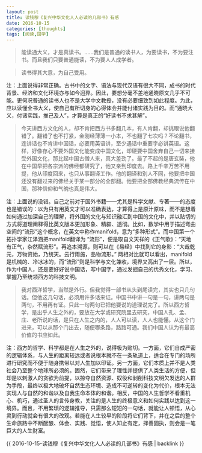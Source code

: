 ```yaml
---
layout: post
title: 读钱穆《复兴中华文化人人必读的几部书》有感
date: 2016-10-15
categories: [thoughts]
tags: [阅读,国学]
---
```


> 能读通大义，才是真读书。......我们是普通的读书人，为要读书，不为要注书。而且我们只要普通能读，不为要人人成学者。

> 读书得其大意，为自己受用。

注：上面说得非常正确。古书中的文字、语法与现代汉语有很大不同，成书的时代背景、经济和文化环境亦与如今迥异。因此，要想分毫不差地通晓原文几乎不可能。更何况普通的读书人也不是大学中文教授，没有必要细致到如此程度。为此，应以读懂全书大义，使自己有所切身的心得体会并能付诸实践为目的。而“通晓大义，付诸实践，推己及人”，才算是真正的“好读书不求甚解”。

> 今天讲西方文化的人，却不肯把西方书多翻几本，有人肯翻，却挑眼说他翻错了。翻错了也不打紧，金刚经薄薄一小本，不也翻了七次吗？不论翻书，连讲话也不肯讲中国话，必要用英语讲，至少遇话中重要字必讲英语。这样，好像存心不要外国文化能变成中国文化，却硬要中国舍弃自己一切来接受外国文化，那比起中国古僧人来，真大差劲了。最了不起的是唐玄奘，他在中国早把各宗派的佛经都研究了，他又亲到印度去。路上千辛万苦不用提，他从印度回来，也只从事翻译工作。他的翻译和别人不同，他要把中国还没有翻过来的佛经关于某一部分的全部翻。他要把全部佛教经典流传在中国，那种信仰和气魄也真是伟大。

注：上面说的没错。自己之前对于国外书籍——尤其是科学文献、专著——的态度也是错误的：以为只有用英文才可以准确表达，才算得上是原汁原味，而不是想着如何通过加深自己的理解，将外国的文化与知识融汇到中国的文化中，并以贴切的方式将道理阐释得比英文版本更加形象、精辟、透彻。比如，数学中用于描述弯曲空间的“流形”这个概念，在英文中称作manifold，意为“多种形式”。而中国第一个拓扑学家江泽涵把manifold翻译为 “流形”，便是取自文天祥的《正气歌》：“天地有正气，杂然赋流形”。再追本溯源，则可以在《易经》中找到它的身影：“大哉乾元，万物资始，乃统天。云行雨施，品物流形。” 两相对比就可以看出，manifold是机械的、冷冰冰的，而“流形”则是科学与文化兼收，境界又高出了一层。所以，作为中国人，还是要好好说中国话，写中国字，通过发掘自己的优秀文化，学习、掌握乃至统领西方的科技文明。

> 我对西洋哲学，当然是外行。但我觉得一部书从头到尾读完，其实也只几句话。但他这几句话，必须用许多话来证。中国书中讲一句是一句，讲两句是两句，不用再有证。只此一句两句已把他要说的道理说完了。所以西方哲学，是出乎人生之外的，要放在大学或研究院里去研究，中国人孔、孟、庄、老所说的话，是只在人生之内的，人人可以读，人人也能懂。从这个门进来，可以从那个门出去，随便哪条路，路路可通。我们中国人认为有最高价值的书应如此。

注：西方的哲学、科学都是在人生之外的，说得极为贴切。一方面，它们自成严密的逻辑体系，与人生的距离较远或者说根本就不在一条轨道上，适合在专门的场所进行研究而不便于随身携带以对人生加以印证。另一方面，它们本质上并不是人类社会乃至整个地球所必须的。固然，它们带来了理性并提供了人类生活的方便，但却是以刺激人的贪欲为前提，以掠夺自然资源、奴役和剥削科技文明欠发达的人群为手段，最终以极大地破坏自然生态环境、造成不可逆转的变化为代价，根本无法实现人与自然的和谐以及自我生命本体的和谐。相反，中国的人生哲学不看重机心、机巧，通过圣人的言传身教，关注的是人生的终极意义和如何实践以达到这一境界。而且，不用繁琐的逻辑推导，只需那么短短的一句话，就能让人顿悟，从心灵到行动就会有很大的改观。若能在人生较早的阶段将它们背下，并在之后的整个生命旅路中不断酝酿、体会、实践、觉悟，使人知止有定，择善固执，则会是一笔巨大的人生财富。

{{ 2016-10-15-读钱穆《复兴中华文化人人必读的几部书》有感 | backlink }}

